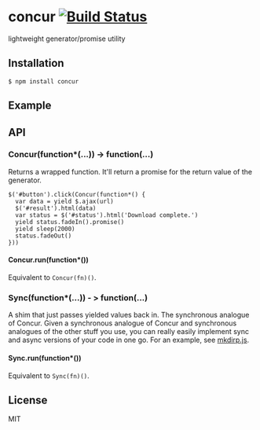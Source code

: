 # concur [![Build Status](https://travis-ci.org/nathan7/concur.png?branch=master)](https://travis-ci.org/nathan7/concur)

  lightweight generator/promise utility

## Installation

    $ npm install concur

## Example

## API

### Concur(function\*(...)) -> function(...)

  Returns a wrapped function.
  It'll return a promise for the return value of the generator.

```
$('#button').click(Concur(function*() {
  var data = yield $.ajax(url)
  $('#result').html(data)
  var status = $('#status').html('Download complete.')
  yield status.fadeIn().promise()
  yield sleep(2000)
  status.fadeOut()
}))
```

#### Concur.run(function\*())

  Equivalent to `Concur(fn)()`.

### Sync(function\*(...)) - > function(...)

  A shim that just passes yielded values back in.
  The synchronous analogue of Concur.
  Given a synchronous analogue of Concur and synchronous analogues of the other stuff you use, you can really easily implement sync and async versions of your code in one go.
  For an example, see [mkdirp.js](mkdirp.js).

#### Sync.run(function\*())

  Equivalent to `Sync(fn)()`.

## License

  MIT


